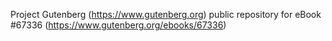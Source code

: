 Project Gutenberg (https://www.gutenberg.org) public repository for
eBook #67336 (https://www.gutenberg.org/ebooks/67336)
